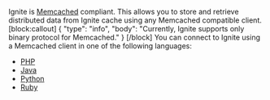 Ignite is [Memcached](http://memcached.org/) compliant. This allows you to store and retrieve distributed data from Ignite cache using any Memcached compatible client.
[block:callout]
{
  "type": "info",
  "body": "Currently, Ignite supports only binary protocol for Memcached."
}
[/block]
You can connect to Ignite using a Memcached client in one of the following languages:

 * [PHP](doc:php)
 * [Java](doc:java)
 * [Python](doc:python)
 * [Ruby](doc:ruby)